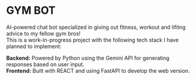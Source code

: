# GYM BOT

AI-powered chat bot specialized in giving out fitness, workout and lifitng advice to my fellow gym bros!<br>
This is a work-in-progress project with the following tech stack I have planned to implement:

**Backend:** Powered by Python using the Gemini API for generating responses based on user input. <br>
**Frontend:** Built with REACT and using FastAPI to develop the web version.

